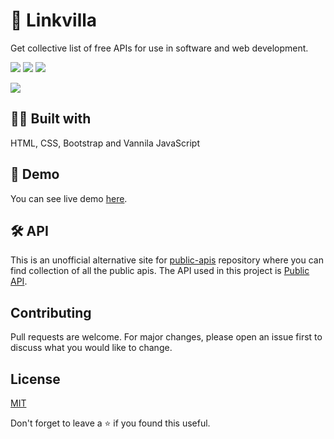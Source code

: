 # 📮 Linkvilla

Get collective list of free APIs for use in software and web development.

<a href="https://github.com/Amishakumari544/Linkvilla"><img src="https://badges.frapsoft.com/os/v1/open-source.svg?v=103"></a>
<a href="https://lbesson.mit-license.org"><img src="https://img.shields.io/badge/License-MIT-blue.svg"></a>
<a href="https://github.com/Amishakumari544/Linkvilla"><img src="https://img.shields.io/github/stars/Amishakumari544/Linkvilla.svg?style=social&label=Star"></a>

<img src="https://user-images.githubusercontent.com/47467468/131894302-d0a29bd8-5a3c-43f8-a072-b0486f056a9c.png"/>

## 👨‍💻 Built with

HTML, CSS, Bootstrap and Vannila JavaScript

## 🚀 Demo

You can see live demo [here](https://Linkvilla.vercel.app).

## 🛠 API

This is an unofficial alternative site for [public-apis](https://github.com/public-apis/public-apis) repository where you can find collection of all the public apis. The API used in this project is [Public API](https://github.com/davemachado/public-api).

## Contributing

Pull requests are welcome. For major changes, please open an issue first to discuss what you would like to change.

## License

[MIT](https://choosealicense.com/licenses/mit/)

Don't forget to leave a ⭐ if you found this useful.
